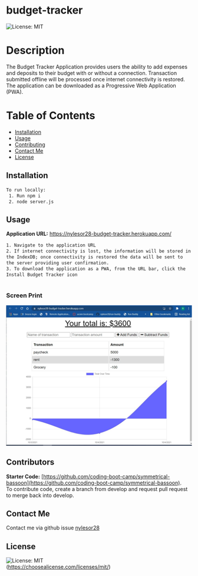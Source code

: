 # budget-tracker
  ![License: MIT](https://img.shields.io/badge/License-MIT-yellow.svg)

# Description
The Budget Tracker Application provides users the ability to add expenses and deposits to their budget with or without a connection. Transaction submitted offline will be processed once internet connectivity is restored. The application can be downloaded as a Progressive Web Application (PWA). 

# Table of Contents 
* [Installation](#installation)
* [Usage](#usage)
* [Contributing](#contributors)
* [Contact Me](#contact-me)
* [License](#license)


## Installation
```
To run locally:
 1. Run npm i 
 2. node server.js
```

## Usage

**Application URL:** <https://nylesor28-budget-tracker.herokuapp.com/>

```
1. Navigate to the application URL
2. If internet connectivity is lost, the information will be stored in the IndexDB; once connectivity is restored the data will be sent to the server providing user confirmation.
3. To download the application as a PWA, from the URL bar, click the Install Budget Tracker icon


```
### Screen Print
![Screen Print Budget Tracker](/public/images/budget_tracker_screenprint.jpg)


## Contributors
**Starter Code:** [https://github.com/coding-boot-camp/symmetrical-bassoon](https://github.com/coding-boot-camp/symmetrical-bassoon). <br>
To contribute code, create a branch from develop and request pull request to merge back into develop. 

## Contact Me
 Contact me via github issue [nylesor28](https://github.com/nylesor28) 
 
 ## License
   ![License: MIT](https://img.shields.io/badge/License-MIT-yellow.svg) <br />
    (https://choosealicense.com/licenses/mit/)


